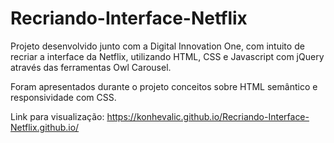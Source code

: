 # Recriando-Interface-Netflix

Projeto desenvolvido junto com a Digital Innovation One, com intuito de recriar a interface da Netflix, utilizando HTML, CSS e Javascript com jQuery através das ferramentas Owl Carousel.

Foram apresentados durante o projeto conceitos sobre HTML semântico e responsividade com CSS.

Link para visualização: https://konhevalic.github.io/Recriando-Interface-Netflix.github.io/
